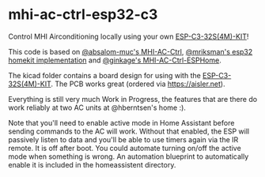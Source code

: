 # mhi-ac-ctrl-esp32-c3
Control MHI Airconditioning locally using your own [ESP-C3-32S(4M)-KIT](https://www.aliexpress.com/item/1005003152986418.html)!

This code is based on [@absalom-muc's MHI-AC-Ctrl](https://github.com/absalom-muc/MHI-AC-Ctrl), [@mriksman's esp32 homekit implementation](https://github.com/mriksman/esp32_homekit_mhi/blob/e4a8a4382b990c8e64463411c47e911d1741d9d1/main/main.c) and [@ginkage's MHI-AC-Ctrl-ESPHome](https://github.com/ginkage/MHI-AC-Ctrl-ESPHome).

The kicad folder contains a board design for using with the [ESP-C3-32S(4M)-KIT](https://www.aliexpress.com/item/1005003152986418.html). The PCB works great (ordered via https://aisler.net).

Everything is still very much Work in Progress, the features that are there do work reliably at two AC units at @hberntsen's home :).

Note that you'll need to enable active mode in Home Assistant before sending commands to the AC will work. Without that enabled, the ESP will passively listen to data and you'll be able to use timers again via the IR remote. It is off after boot. You could automate turning on/off the active mode when something is wrong. An automation blueprint to automatically enable it is included in the homeassistent directory.

